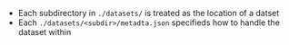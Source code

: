 
- Each subdirectory in `./datasets/` is treated as the location of a datset
- Each `./datasets/<subdir>/metadta.json` specifieds how to handle the dataset within

